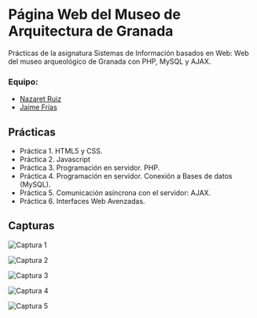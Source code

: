 # Página Web del Museo de Arquitectura de Granada
Prácticas de la asignatura Sistemas de Información basados en Web: Web del museo arqueológico de Granada con PHP, MySQL y AJAX.

### Equipo:
* [Nazaret Ruiz](https://github.com/NazaretRJ)
* [Jaime Frías](https://github.com/JaimeFriass)

## Prácticas
* Práctica 1. HTML5 y CSS.
* Práctica 2. Javascript
* Práctica 3. Programación en servidor. PHP.
* Práctica 4. Programación en servidor. Conexión a Bases de datos (MySQL).
* Práctica 5. Comunicación asíncrona con el servidor: AJAX.
* Práctica 6. Interfaces Web Avenzadas.

## Capturas

![Captura 1](https://github.com/JaimeFriass/museo-web/img/capt1.jpg "Página principal")

![Captura 2](https://github.com/JaimeFriass/museo-web/img/capt1.jpg "Sistema de usuarios")

![Captura 3](https://github.com/JaimeFriass/museo-web/img/capt1.jpg "Comentarios en obras")

![Captura 4](https://github.com/JaimeFriass/museo-web/img/capt1.jpg "Panel de usuario")

![Captura 5](https://github.com/JaimeFriass/museo-web/img/capt1.jpg "Información de obras y búsqueda")
